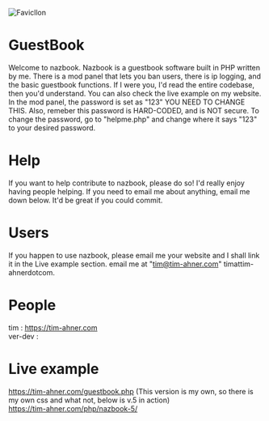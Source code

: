 ![Favicllon](https://github.com/user-attachments/assets/ca45b0ac-2f88-421f-9f9a-75cce0bae18f)
# GuestBook
Welcome to nazbook. Nazbook is a guestbook software built in PHP written by me. There is a mod panel that lets you ban users, there is ip logging, and the basic guestbook functions. 
If I were you, I'd read the entire codebase, then you'd understand. You can also check the live example on my website. In the mod panel, the password is set as "123" YOU NEED TO CHANGE THIS. Also, remeber this password
is HARD-CODED, and is NOT secure. To change the password, go to "helpme.php" and change where it says "123" to your desired password.

# Help
If you want to help contribute to nazbook, please do so! I'd really enjoy having people helping. If you need to email me about anything, email me down below. It'd be great if you could commit.

# Users
If you happen to use nazbook, please email me your website and I shall link it in the Live example section. email me at "tim@tim-ahner.com" timattim-ahnerdotcom.

# People
tim : https://tim-ahner.com       
ver-dev :

# Live example
https://tim-ahner.com/guestbook.php (This version is my own, so there is my own css and what not, below is v.5 in action)   
https://tim-ahner.com/php/nazbook-5/
